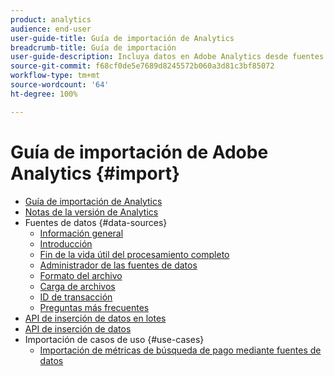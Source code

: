 ```yaml
---
product: analytics
audience: end-user
user-guide-title: Guía de importación de Analytics
breadcrumb-title: Guía de importación
user-guide-description: Incluya datos en Adobe Analytics desde fuentes externas, ya sea de forma masiva o en tiempo real.
source-git-commit: f68cf0de5e7689d8245572b060a3d81c3bf85072
workflow-type: tm+mt
source-wordcount: '64'
ht-degree: 100%

---
```



# Guía de importación de Adobe Analytics {#import}

+ [Guía de importación de Analytics](home.md)
+ [Notas de la versión de Analytics](https://experienceleague.adobe.com/docs/analytics/release-notes/latest.html?lang=es)
+ Fuentes de datos {#data-sources}
   + [Información general](data-sources/overview.md)
   + [Introducción](data-sources/getting-started.md)
   + [Fin de la vida útil del procesamiento completo](data-sources/full-processing-eol.md)
   + [Administrador de las fuentes de datos](data-sources/manage.md)
   + [Formato del archivo](data-sources/file-format.md)
   + [Carga de archivos](data-sources/file-upload.md)
   + [ID de transacción](data-sources/transactionid.md)
   + [Preguntas más frecuentes](data-sources/faq.md)
+ [API de inserción de datos en lotes](bulk-data-insertion-api/bulk-data-insert.md)
+ [API de inserción de datos](c-data-insertion-api/c-data-insertion-api.md)
+ Importación de casos de uso {#use-cases}
   + [Importación de métricas de búsqueda de pago mediante fuentes de datos](use-cases/paid-search-metrics.md)
